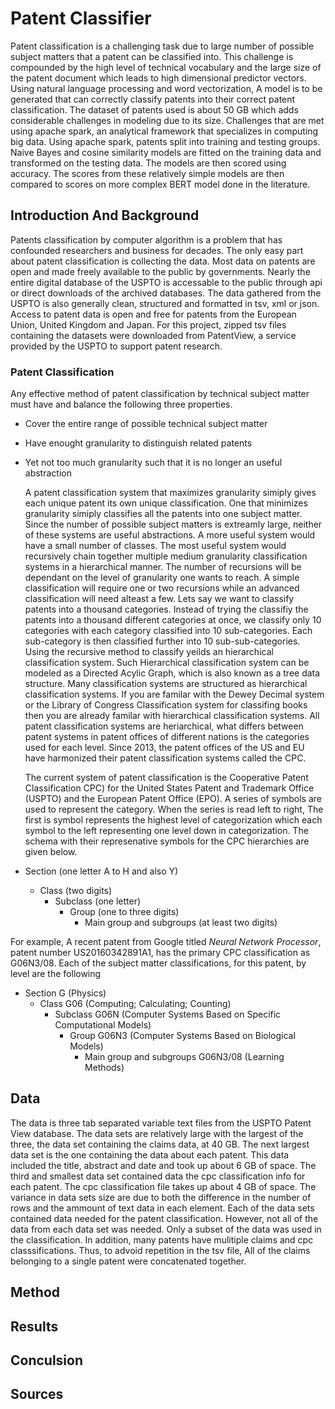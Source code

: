 # Patent Classifier 

Patent classification is a challenging task due to large number of possible subject matters that a patent can be classified into. This challenge is compounded by the high level of technical vocabulary and the large size of the patent document which leads to high dimensional predictor vectors. Using natural language processing and word vectorization, A model is to be generated that can correctly classify patents into their correct patent classification. The dataset of patents used is about 50 GB which adds considerable challenges in modeling due to its size. Challenges that are met using apache spark, an analytical framework that specializes in computing big data. Using apache spark, patents split into training and testing groups. Naive Bayes and cosine similarity models are fitted on the training data and transformed on the testing data. The models are then scored using accuracy. The scores from these relatively simple models are then compared to scores on more complex BERT model done in the literature.  

## Introduction And Background  
   Patents classification by computer algorithm is a problem that has confounded researchers and business for decades. The only easy part about patent classification is collecting the data. Most data on patents are open and made freely available to the public by governments. Nearly the entire digital database of the USPTO is accessable to the public through api or direct downloads of the archived databases. The data gathered from the USPTO is also generally clean, structured and formatted in tsv, xml or json. Access to patent data is open and free for patents from the European Union, United Kingdom and Japan. For this project, zipped tsv files containing the datasets were downloaded from PatentView, a service provided by the USPTO to support patent research. 

### Patent Classification 
   Any effective method of patent classification by technical subject matter must have and balance the following three properties.
 - Cover the entire range of possible technical subject matter 
 - Have enought granularity to distinguish related patents
 - Yet not too much granularity such that it is no longer an useful abstraction 
 
    A patent classification system that maximizes granularity simiply gives each unique patent its own unique classification. One that minimizes granularity simiply classifies all the patents into one subject matter. Since the number of possible subject matters is extreamly large, neither of these systems are useful abstractions. A more useful system would have a small number of classes. The most useful system would recursively chain together multiple medium granularity classification systems in a hierarchical manner. The number of recursions will be dependant on the level of granularity one wants to reach. A simple classification will require one or two recursions while an advanced classification will need alteast a few. Lets say we want to classify patents into a thousand categories. Instead of trying the classifiy the patents into a thousand different categories at once, we classify only 10 categories with each category classified into 10 sub-categories. Each sub-category is then classified further into 10 sub-sub-categories. Using the recursive method to classify yeilds an hierarchical classification system. Such Hierarchical classification system can be modeled as a Directed Acylic Graph, which is also known as a tree data structure. Many classification systems are structured as hierarchical classification systems. If you are familar with the Dewey Decimal system or the Library of Congress Classification system for classifing books then you are already familar with hierarchical classification systems. All patent classification systems are heriarchical, what differs between patent systems in patent offices of different nations is the categories used for each level. Since 2013, the patent offices of the US and EU have harmonized their patent classification systems called the CPC.

    The current system of patent classification is the Cooperative Patent Classification CPC) for the United States Patent and Trademark Office (USPTO) and the European Patent Office (EPO). A series of symbols are used to represent the category. When the series is read left to right, The first is symbol represents the highest level of categorization which each symbol to the left representing one level down in categorization. The schema with their represenative symbols for the CPC hierarchies are given below. 
- Section (one letter A to H and also Y)
    - Class (two digits)
        - Subclass (one letter)
            - Group (one to three digits)
                - Main group and subgroups (at least two digits)


For example, A recent patent from Google titled *Neural Network Processor*, patent number US20160342891A1, has the primary CPC classification as G06N3/08. Each of the subject matter classifications, for this patent, by level are the following 
- Section G (Physics)
    - Class G06 (Computing; Calculating; Counting)
        - Subclass G06N (Computer Systems Based on Specific Computational Models)
            - Group G06N3 (Computer Systems Based on Biological Models)
                - Main group and subgroups G06N3/08 (Learning Methods)

## Data 
   The data is three tab separated variable text files from the USPTO Patent View database. The data sets are relatively large with the largest of the three, the data set containing the claims data, at 40 GB. The next largest data set is the one containing the data about each patent. This data included the title, abstract and date and took up about 6 GB of space. The third and smallest data set contained data the cpc classification info for each patent. The cpc classification file takes up about 4 GB of space. The variance in data sets size are due to both the difference in the number of rows and the ammount of text data in each element. Each of the data sets contained data needed for the patent classification. However, not all of the data from each data set was needed. Only a subset of the data was used in the classification. In addition, many patents have mulitiple claims and cpc classsifications. Thus, to advoid repetition in the tsv file, All of the claims belonging to a single patent were concatenated together. 
   
## Method 

## Results 

## Conculsion 

## Sources 

